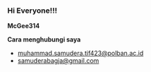 ### Hi Everyone!!!


**McGee314**

**Cara menghubungi saya**

  - muhammad.samudera.tif423@polban.ac.id
  - samuderabagja@gmail.com


<!--
**McGee314/McGee314** is a ✨ _special_ ✨ repository because its `README.md` (this file) appears on your GitHub profile.

Here are some ideas to get you started:

- 🔭 I’m currently working on ...
- 🌱 I’m currently learning ...
- 👯 I’m looking to collaborate on ...
- 🤔 I’m looking for help with ...
- 💬 Ask me about ...
- 📫 How to reach me: ...
- 😄 Pronouns: ...
- ⚡ Fun fact: ...
-->

